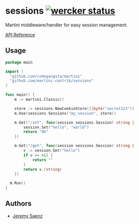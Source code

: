 # sessions [![wercker status](https://app.wercker.com/status/af92c7633124fffea8984e48ee0c418b "wercker status")](https://app.wercker.com/project/bykey/af92c7633124fffea8984e48ee0c418b)
Martini middleware/handler for easy session management.

[API Reference](http://godoc.org/github.com/martini-contrib/sessions)

## Usage

~~~ go
package main

import (
  "github.com/codegangsta/martini"
  "github.com/martini-contrib/sessions"
)

func main() {
	m := martini.Classic()

	store := sessions.NewCookieStore([]byte("secret123"))
	m.Use(sessions.Sessions("my_session", store))

	m.Get("/set", func(session sessions.Session) string {
		session.Set("hello", "world")
		return "OK"
	})

	m.Get("/get", func(session sessions.Session) string {
		v := session.Get("hello")
		if v == nil {
			return ""
		}
		return v.(string)
	})

  m.Run()
}

~~~

## Authors
* [Jeremy Saenz](http://github.com/codegangsta)
